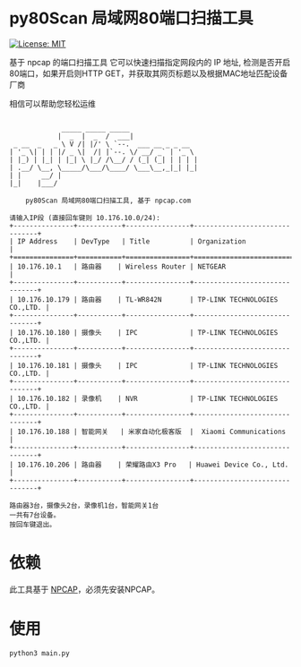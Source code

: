# py80Scan 局域网80端口扫描工具

[![License: MIT](https://img.shields.io/badge/License-MIT-yellow.svg)](https://opensource.org/licenses/MIT)

基于 npcap 的端口扫描工具
它可以快速扫描指定网段内的 IP 地址, 检测是否开启80端口，如果开启则HTTP GET，并获取其网页标题以及根据MAC地址匹配设备厂商

相信可以帮助您轻松运维

```text

             _____ _____ _____                 
            |  _  |  _  /  ___|                
 _ __  _   _ \ V /| |/' \ `--.  ___ __ _ _ __  
| '_ \| | | |/ _ \|  /| |`--. \/ __/ _` | '_ \ 
| |_) | |_| | |_| \ |_/ /\__/ / (_| (_| | | | |
| .__/ \__, \_____/\___/\____/ \___\__,_|_| |_|
| |     __/ |                                  
|_|    |___/                                   

    py80Scan 局域网80端口扫描工具, 基于 npcap.com
        
请输入IP段 (直接回车键则 10.176.10.0/24): 
+---------------+-----------+----------------+-------------------------------+
| IP Address    | DevType   | Title          | Organization                  |
+===============+===========+================+===============================+
| 10.176.10.1   | 路由器    | Wireless Router | NETGEAR                       |
+---------------+-----------+----------------+-------------------------------+
| 10.176.10.179 | 路由器    | TL-WR842N       | TP-LINK TECHNOLOGIES CO.,LTD. |
+---------------+-----------+----------------+-------------------------------+
| 10.176.10.180 | 摄像头    | IPC             | TP-LINK TECHNOLOGIES CO.,LTD. |
+---------------+-----------+----------------+-------------------------------+
| 10.176.10.181 | 摄像头    | IPC             | TP-LINK TECHNOLOGIES CO.,LTD. |
+---------------+-----------+----------------+-------------------------------+
| 10.176.10.182 | 录像机    | NVR             | TP-LINK TECHNOLOGIES CO.,LTD. |
+---------------+-----------+----------------+-------------------------------+
| 10.176.10.188 | 智能网关   | 米家自动化极客版  |  Xiaomi Communications       |
+---------------+-----------+----------------+-------------------------------+
| 10.176.10.206 | 路由器    | 荣耀路由X3 Pro   | Huawei Device Co., Ltd.       |
+---------------+-----------+----------------+-------------------------------+

路由器3台，摄像头2台，录像机1台，智能网关1台
一共有7台设备。
按回车键退出。

```
# 依赖

此工具基于 [NPCAP](https://npcap.com/#download)，必须先安装NPCAP。

# 使用

```bash
python3 main.py
```
